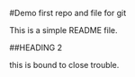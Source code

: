 #Demo first repo and file for git

This is a simple README file.

##HEADING 2

this is bound to close trouble.